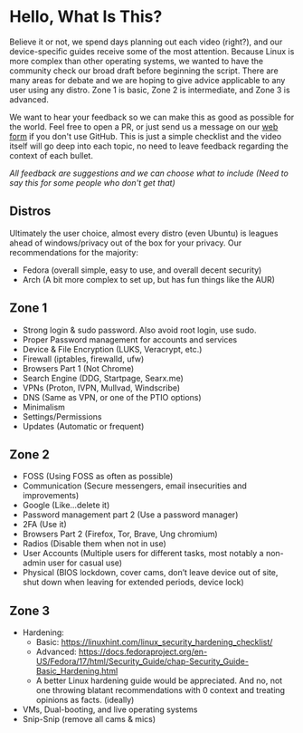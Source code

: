 # Hello, What Is This?
Believe it or not, we spend days planning out each video (right?), and our device-specific guides receive some of the most attention. Because Linux is more complex than other operating systems, we wanted to have the community check our broad draft before beginning the script. There are many areas for debate and we are hoping to give advice applicable to any user using any distro. Zone 1 is basic, Zone 2 is intermediate, and Zone 3 is advanced. 

We want to hear your feedback so we can make this as good as possible for the world. Feel free to open a PR, or just send us a message on our [web form](https://techlore.tech/contact.html) if you don't use GitHub. This is just a simple checklist and the video itself will go deep into each topic, no need to leave feedback regarding the context of each bullet. 

*All feedback are suggestions and we can choose what to include (Need to say this for some people who don't get that)*

## Distros
Ultimately the user choice, almost every distro (even Ubuntu) is leagues ahead of windows/privacy out of the box for your privacy. Our recommendations for the majority:
- Fedora (overall simple, easy to use, and overall decent security)
- Arch (A bit more complex to set up, but has fun things like the AUR) 

## Zone 1
- Strong login & sudo password. Also avoid root login, use sudo.
- Proper Password management for accounts and services 
- Device & File Encryption (LUKS, Veracrypt, etc.)
- Firewall (iptables, firewalld, ufw)
- Browsers Part 1 (Not Chrome)
- Search Engine (DDG, Startpage, Searx.me)
- VPNs (Proton, IVPN, Mullvad, Windscribe)
- DNS (Same as VPN, or one of the PTIO options)
- Minimalism
- Settings/Permissions
- Updates (Automatic or frequent)

## Zone 2
- FOSS (Using FOSS as often as possible)
- Communication (Secure messengers, email insecurities and improvements)
- Google (Like...delete it)
- Password management part 2 (Use a password manager)
- 2FA (Use it)
- Browsers Part 2 (Firefox, Tor, Brave, Ung chromium)
- Radios (Disable them when not in use)
- User Accounts (Multiple users for different tasks, most notably a non-admin user for casual use)
- Physical (BIOS lockdown, cover cams, don’t leave device out of site, shut down when leaving for extended periods, device lock)

## Zone 3
- Hardening:
  - Basic: https://linuxhint.com/linux_security_hardening_checklist/
  - Advanced: https://docs.fedoraproject.org/en-US/Fedora/17/html/Security_Guide/chap-Security_Guide-Basic_Hardening.html
  - A better Linux hardening guide would be appreciated. And no, not one throwing blatant recommendations with 0 context and treating opinions as facts. (ideally)
- VMs, Dual-booting, and live operating systems
- Snip-Snip (remove all cams & mics)
